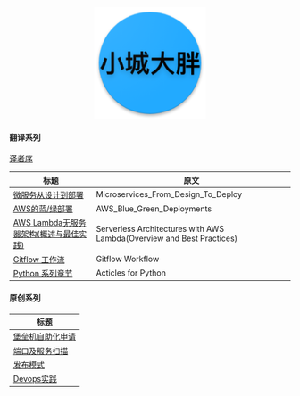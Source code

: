 <p align="center">
   <img width="200" src="avatar.png">
</p>

#### 翻译系列

[译者序](translator_foreword.md)

|           标题             |             原文             |
| --------------------------| ---------------------------- |
| [微服务从设计到部署](microservices-from-design-to-deploy_cn/README.md)    |  Microservices_From_Design_To_Deploy|
| [AWS的蓝/绿部署](blue_green_deployment_on_aws/README.md)    |  AWS_Blue_Green_Deployments|
| [AWS Lambda无服务器架构(概述与最佳实践)](Serverless_Architectures_with_AWS_Lambda_cn/README.md) |  Serverless Architectures with AWS Lambda(Overview and Best Practices)|
| [Gitflow 工作流](gitflow-workflow-cn/README.md) |  Gitflow Workflow|
| [Python 系列章节](articles_for_python/README.md) |  Acticles for Python|

#### 原创系列

| 标题                          |
| ---------------------------- |
| [堡垒机自助化申请](bhapp-doc/README.md)         |
| [端口及服务扫描](scan/README.md) |
| [发布模式](deployment-strategies_cn/README.md) |
| [Devops实践](devops_practices/README.md) |


